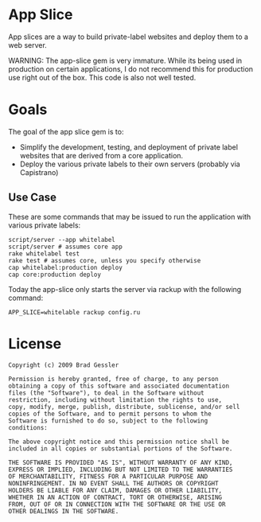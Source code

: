 # App Slice

App slices are a way to build private-label websites and deploy them to a web server.

WARNING: The app-slice gem is very immature. While its being used in production on certain applications, I do not recommend this for production use right out of the box. This code is also not well tested.

# Goals

The goal of the app slice gem is to:

 * Simplify the development, testing, and deployment of private label websites that are derived from a core application.
 * Deploy the various private labels to their own servers (probably via Capistrano)
  
## Use Case

These are some commands that may be issued to run the application with 
various private labels:

    script/server --app whitelabel
    script/server # assumes core app
    rake whitelabel test
    rake test # assumes core, unless you specify otherwise
    cap whitelabel:production deploy
    cap core:production deploy

Today the app-slice only starts the server via rackup with the following command:

    APP_SLICE=whitelable rackup config.ru

# License

    Copyright (c) 2009 Brad Gessler
    
    Permission is hereby granted, free of charge, to any person
    obtaining a copy of this software and associated documentation
    files (the "Software"), to deal in the Software without
    restriction, including without limitation the rights to use,
    copy, modify, merge, publish, distribute, sublicense, and/or sell
    copies of the Software, and to permit persons to whom the
    Software is furnished to do so, subject to the following
    conditions:
    
    The above copyright notice and this permission notice shall be
    included in all copies or substantial portions of the Software.
    
    THE SOFTWARE IS PROVIDED "AS IS", WITHOUT WARRANTY OF ANY KIND,
    EXPRESS OR IMPLIED, INCLUDING BUT NOT LIMITED TO THE WARRANTIES
    OF MERCHANTABILITY, FITNESS FOR A PARTICULAR PURPOSE AND
    NONINFRINGEMENT. IN NO EVENT SHALL THE AUTHORS OR COPYRIGHT
    HOLDERS BE LIABLE FOR ANY CLAIM, DAMAGES OR OTHER LIABILITY,
    WHETHER IN AN ACTION OF CONTRACT, TORT OR OTHERWISE, ARISING
    FROM, OUT OF OR IN CONNECTION WITH THE SOFTWARE OR THE USE OR
    OTHER DEALINGS IN THE SOFTWARE.